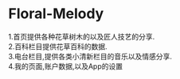 # Floral-Melody
1.首页提供各种花草树木的以及匠人技艺的分享.<br/>
2.百科栏目提供花草百科的数据.<br/>
3.电台栏目,提供各类小清新栏目的音乐以及情感分享.<br/>
4.我的页面,账户数据,以及App的设置<br/>
